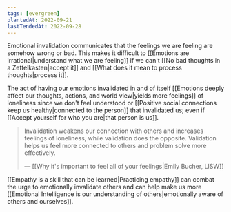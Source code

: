 ```yaml
---
tags: [evergreen]
plantedAt: 2022-09-21
lastTendedAt: 2022-09-28
---
```


Emotional invalidation communicates that the feelings we are feeling are somehow wrong or bad. This makes it difficult to [[Emotions are irrational|understand what we are feeling]] if we can't [[No bad thoughts in a Zettelkasten|accept it]] and [[What does it mean to process thoughts|process it]].

The act of having our emotions invalidated in and of itself [[Emotions deeply affect our thoughts, actions, and world view|yields more feelings]] of loneliness since we don't feel understood or [[Positive social connections keep us healthy|connected to the person]] that invalidated us; even if [[Accept yourself for who you are|that person is us]].

> Invalidation weakens our connection with others and increases feelings of loneliness, while validation does the opposite. Validation helps us feel more connected to others and problem solve more effectively. 
> 
> — [[Why it's important to feel all of your feelings|Emily Bucher, LISW]]

[[Empathy is a skill that can be learned|Practicing empathy]] can combat the urge to emotionally invalidate others and can help make us more [[Emotional Intelligence is our understanding of others|emotionally aware of others and ourselves]].
